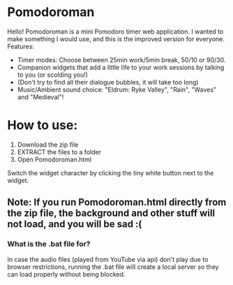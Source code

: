 # Pomodoroman
Hello! Pomodoroman is a mini Pomodoro timer web application. I wanted to make something I would use, and this is the improved version for everyone.
Features: 
  * Timer modes: Choose between 25min work/5min break, 50/10 or 90/30.
  * Companion widgets that add a little life to your work sessions by talking to you (or scolding you!)
  * (Don't try to find all their dialogue bubbles, it will take too long)
  * Music/Ambient sound choice: "Eldrum: Ryke Valley", "Rain", "Waves" and "Medieval"!

# How to use:
1) Download the zip file
2) EXTRACT the files to a folder
3) Open Pomodoroman.html

Switch the widget character by clicking the tiny white button next to the widget.
   ## Note: If you run Pomodoroman.html directly from the zip file, the background and other stuff will not load, and you will be sad :(




### What is the .bat file for?
In case the audio files (played from YouTube via api) don't play due to browser restrictions, running the .bat file will create a local server so they can load properly without being blocked.

